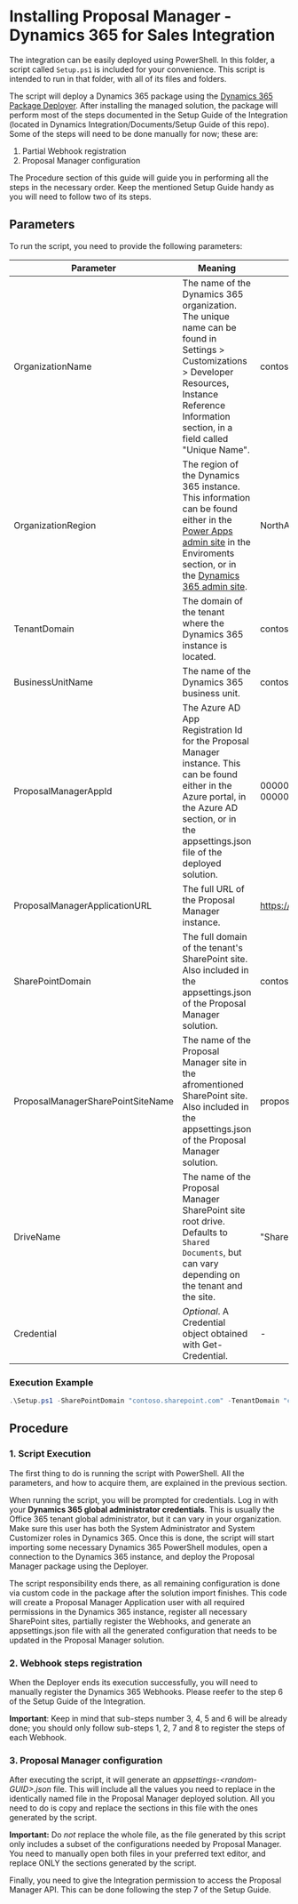 # Installing Proposal Manager - Dynamics 365 for Sales Integration
The integration can be easily deployed using PowerShell. In this folder, a script called `Setup.ps1` is included for your convenience. This script is intended to run in that folder, with all of its files and folders.

The script will deploy a Dynamics 365 package using the [Dynamics 365 Package Deployer](https://docs.microsoft.com/en-us/dynamics365/customer-engagement/admin/deploy-packages-using-package-deployer-windows-powershell). After installing the managed solution, the package will perform most of the steps documented in the Setup Guide of the Integration (located in Dynamics Integration/Documents/Setup Guide of this repo). Some of the steps will need to be done manually for now; these are:

 1. Partial Webhook registration
 2. Proposal Manager configuration

The Procedure section of this guide will guide you in performing all the steps in the necessary order. Keep the mentioned Setup Guide handy as you will need to follow two of its steps.

## Parameters

To run the script, you need to provide the following parameters:

Parameter|Meaning|Example
---------|-------|-------
OrganizationName|The name of the Dynamics 365 organization. The unique name can be found in Settings > Customizations > Developer Resources, Instance Reference Information section, in a field called "Unique Name".|contoso
OrganizationRegion|The region of the Dynamics 365 instance. This information can be found either in the [Power Apps admin site](admin.powerplatform.microsoft.com) in the Enviroments section, or in the [Dynamics 365 admin site](https://port.crm.dynamics.com/G/Instances/InstancePicker.aspx?). |NorthAmerica
TenantDomain|The domain of the tenant where the Dynamics 365 instance is located.|contoso.onmicrosoft.com
BusinessUnitName|The name of the Dynamics 365 business unit.|contoso
ProposalManagerAppId|The Azure AD App Registration Id for the Proposal Manager instance. This can be found either in the Azure portal, in the Azure AD section, or in the appsettings.json file of the deployed solution.|00000000-0000-0000-0000-000000000000
ProposalManagerApplicationURL|The full URL of the Proposal Manager instance.|https://proposalmanager.azurewebsites.net
SharePointDomain|The full domain of the tenant's SharePoint site. Also included in the appsettings.json of the Proposal Manager solution.|contoso.sharepoint.com
ProposalManagerSharePointSiteName|The name of the Proposal Manager site in the afromentioned SharePoint site. Also included in the appsettings.json of the Proposal Manager solution.|proposalmanager
DriveName|The name of the Proposal Manager SharePoint site root drive. Defaults to `Shared Documents`, but can vary depending on the tenant and the site.|"Shared Documents"
Credential|*Optional*. A Credential object obtained with Get-Credential.|-

### Execution Example
```powershell
.\Setup.ps1 -SharePointDomain "contoso.sharepoint.com" -TenantDomain "contoso.onmicrosoft.com" -BusinessUnitName "contoso" -ProposalManagerAppId "00000000-0000-0000-0000-000000000000" -ProposalManagerApplicationUrl "https://proposalmanager.azurewebsites.net" -ProposalManagerSharePointSiteName "proposalmanager" -OrganizationName "contoso" -OrganizationRegion "NorthAmerica"
```

## Procedure
### 1. Script Execution
The first thing to do is running the script with PowerShell. All the parameters, and how to acquire them, are explained in the previous section.

When running the script, you will be prompted for credentials. Log in with your **Dynamics 365 global administrator credentials**. This is usually the Office 365 tenant global administrator, but it can vary in your organization. Make sure this user has both the System Administrator and System Customizer roles in Dynamics 365. 
Once this is done, the script will start importing some necessary Dynamics 365 PowerShell modules, open a connection to the Dynamics 365 instance, and deploy the Proposal Manager package using the Deployer.

The script responsibility ends there, as all remaining configuration is done via custom code in the package after the solution import finishes. This code will create a Proposal Manager Application user with all required permissions in the Dynamics 365 instance, register all necessary SharePoint sites, partially register the Webhooks, and generate an appsettings.json file with all the generated configuration that needs to be updated in the Proposal Manager solution.

### 2. Webhook steps registration
When the Deployer ends its execution successfully, you will need to manually register the Dynamics 365 Webhooks. Please reefer to the step 6 of the Setup Guide of the Integration. 

**Important**: Keep in mind that sub-steps number 3, 4, 5 and 6 will be already done; you should only follow sub-steps 1, 2, 7 and 8 to register the steps of each Webhook.

### 3. Proposal Manager configuration
After executing the script, it will generate an *appsettings-\<random-GUID>.json* file. This will include all the values you need to replace in the identically named file in the Proposal Manager deployed solution. All you need to do is copy and replace the sections in this file with the ones generated by the script.

**Important:** Do *not* replace the whole file, as the file generated by this script only includes a subset of the configurations needed by Proposal Manager. You need to manually open both files in your preferred text editor, and replace ONLY the sections generated by the script. 

Finally, you need to give the Integration permission to access the Proposal Manager API. This can be done following the step 7 of the Setup Guide.